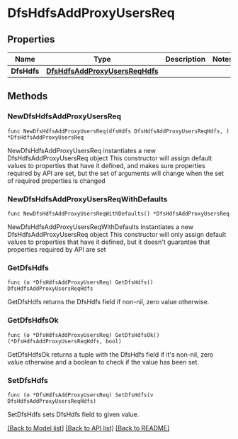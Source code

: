 # DfsHdfsAddProxyUsersReq

## Properties

Name | Type | Description | Notes
------------ | ------------- | ------------- | -------------
**DfsHdfs** | [**DfsHdfsAddProxyUsersReqHdfs**](DfsHdfsAddProxyUsersReqHdfs.md) |  | 

## Methods

### NewDfsHdfsAddProxyUsersReq

`func NewDfsHdfsAddProxyUsersReq(dfsHdfs DfsHdfsAddProxyUsersReqHdfs, ) *DfsHdfsAddProxyUsersReq`

NewDfsHdfsAddProxyUsersReq instantiates a new DfsHdfsAddProxyUsersReq object
This constructor will assign default values to properties that have it defined,
and makes sure properties required by API are set, but the set of arguments
will change when the set of required properties is changed

### NewDfsHdfsAddProxyUsersReqWithDefaults

`func NewDfsHdfsAddProxyUsersReqWithDefaults() *DfsHdfsAddProxyUsersReq`

NewDfsHdfsAddProxyUsersReqWithDefaults instantiates a new DfsHdfsAddProxyUsersReq object
This constructor will only assign default values to properties that have it defined,
but it doesn't guarantee that properties required by API are set

### GetDfsHdfs

`func (o *DfsHdfsAddProxyUsersReq) GetDfsHdfs() DfsHdfsAddProxyUsersReqHdfs`

GetDfsHdfs returns the DfsHdfs field if non-nil, zero value otherwise.

### GetDfsHdfsOk

`func (o *DfsHdfsAddProxyUsersReq) GetDfsHdfsOk() (*DfsHdfsAddProxyUsersReqHdfs, bool)`

GetDfsHdfsOk returns a tuple with the DfsHdfs field if it's non-nil, zero value otherwise
and a boolean to check if the value has been set.

### SetDfsHdfs

`func (o *DfsHdfsAddProxyUsersReq) SetDfsHdfs(v DfsHdfsAddProxyUsersReqHdfs)`

SetDfsHdfs sets DfsHdfs field to given value.



[[Back to Model list]](../README.md#documentation-for-models) [[Back to API list]](../README.md#documentation-for-api-endpoints) [[Back to README]](../README.md)


